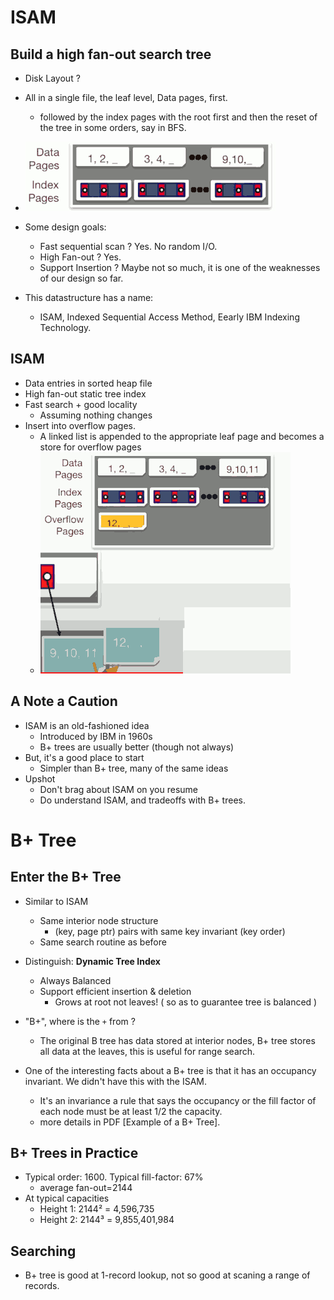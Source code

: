 
# ISAM

## Build a high fan-out search tree

- Disk Layout ?
- All in a single file,  the leaf level, Data pages, first. 
    - followed by the index pages with the root first and then the reset of the tree in some orders, say in BFS.
- ![](imgs/btree_disk_layout.png)


- Some design goals:
    - Fast sequential scan ?  Yes. No random I/O.
    - High Fan-out ? Yes.
    - Support Insertion ?  Maybe not so much, it is one of the weaknesses of our design so far.

- This datastructure has a name:
    - ISAM, Indexed Sequential Access Method,  Eearly IBM Indexing Technology.


## ISAM

- Data entries in sorted heap file
- High fan-out static tree index
- Fast search + good locality
    - Assuming nothing changes
- Insert into overflow pages.
    - A linked list is appended to the appropriate leaf page and becomes a store for overflow pages
    - ![](imgs/ISAM_overflow_pages.png)

## A Note a Caution

- ISAM is an old-fashioned idea
    - Introduced by IBM in 1960s
    - B+ trees are usually better (though not always)
- But, it's a good place to start
    - Simpler than B+ tree, many of the same ideas
- Upshot
    - Don't brag about ISAM on you resume
    - Do understand ISAM, and tradeoffs with B+ trees.



# B+ Tree

## Enter the B+ Tree

- Similar to ISAM
    - Same interior node structure
        - (key, page ptr) pairs with same key invariant (key order)
    - Same search routine as before
- Distinguish: **Dynamic Tree Index**
    - Always Balanced
    - Support efficient insertion & deletion
        - Grows at root not leaves! ( so as to guarantee tree is balanced )
- "B+", where is the `+` from ? 
    - The original B tree has data stored at interior nodes,  B+ tree stores all data at the leaves, this is useful for range search.

- One of the interesting facts about a B+ tree is that it has an occupancy invariant. We didn't have this with the ISAM.
    - It's an invariance a rule that says the occupancy or the fill factor of each node must be at least 1/2 the capacity.
    - more details in PDF [Example of a B+ Tree].

## B+ Trees in Practice

- Typical order: 1600. Typical fill-factor: 67%
    - average fan-out=2144
- At typical capacities
    - Height 1: 2144² = 4,596,735 
    - Height 2: 2144³ = 9,855,401,984


## Searching 

- B+ tree is good at 1-record lookup,  not so good at scaning a range of records.




